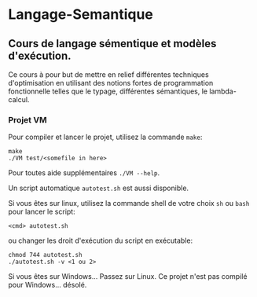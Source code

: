 # Langage-Semantique


## Cours de langage sémentique et modèles d'exécution.
Ce cours à pour but de mettre en relief différentes techniques d'optimisation en utilisant des notions fortes de programmation fonctionnelle telles que le typage, différentes sémantiques, le lambda-calcul.


### Projet VM

Pour compiler et lancer le projet, utilisez la commande `make`:

    make
    ./VM test/<somefile in here>
 
Pour toutes aide supplémentaires `./VM --help`.

Un script automatique `autotest.sh` est aussi disponible. 

Si vous êtes sur linux, utilisez la commande <cmd> shell de votre choix `sh` ou `bash` pour lancer le script:

    <cmd> autotest.sh

ou changer les droit d'exécution du script en exécutable:

    chmod 744 autotest.sh
    ./autotest.sh -v <1 ou 2>



Si vous êtes sur Windows... Passez sur Linux. Ce projet n'est pas compilé pour Windows... désolé.
